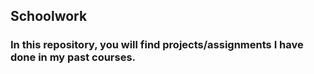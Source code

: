 ## Schoolwork

### In this repository, you will find projects/assignments I have done in my past courses. 

